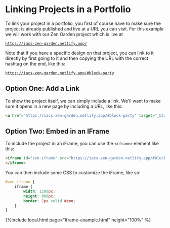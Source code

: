 # Linking Projects in a Portfolio

To link your project in a portfolio, you first of course have to make sure the project is already published
and live at a URL you can visit. For this example we will work with our Zen Garden project which is live
at

<code>https://iacs-zen-garden.netlify.app/</code>

Note that if you have a specific design on that project, you can link to it directly by first going to it and then copying
the URL with the correct hashtag on the end, like this:

<code>https://iacs-zen-garden.netlify.app/#block-party</code>

## Option One: Add a Link

To show the project itself, we can simply include a link. We'll want to make sure it opens in a new page by including
a URL, like this:

```html
<a href="https://iacs-zen-garden.netlify.app/#block-party" target="_blank">See my Zen Garden Page</a>
```

## Option Two: Embed in an IFrame

To include the project in an iFrame, you can use the `<iframe>` element like this:

```html
<iframe id="zen-iframe" src="https://iacs-zen-garden.netlify.app/#block-party">
</iframe>
```

You can then include some CSS to customize the iFrame, like so:

```css
#zen-iframe {
    iframe {
        width: 1200px;
        height: 800px;
        border: 2px solid #eee;
    }
}

```

{%include local.html page="iframe-example.html" height="100%" %}
